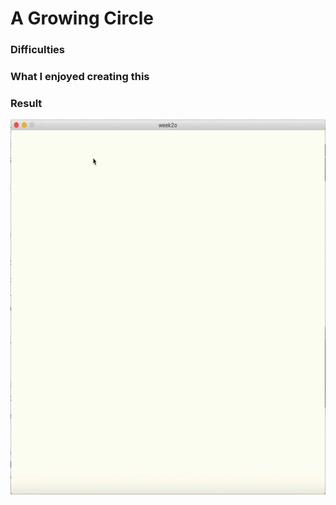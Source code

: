 # A Growing Circle



### Difficulties ###


### What I enjoyed creating this ###


### Result ###
<img src="na2450_Week2_Assignment.gif" width="600" height="600">
